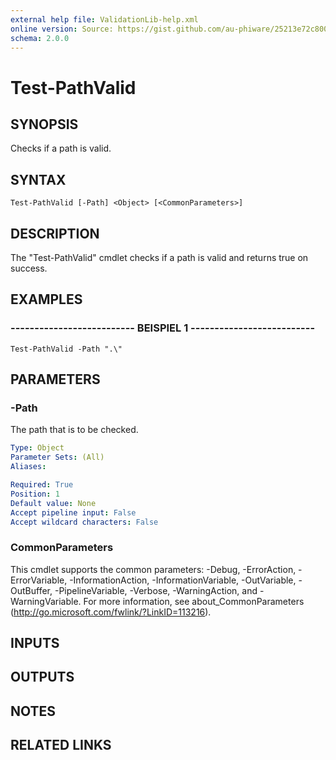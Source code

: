 ```yaml
---
external help file: ValidationLib-help.xml
online version: Source: https://gist.github.com/au-phiware/25213e72c80040f398ba
schema: 2.0.0
---
```


# Test-PathValid

## SYNOPSIS
Checks if a path is valid.

## SYNTAX

```
Test-PathValid [-Path] <Object> [<CommonParameters>]
```

## DESCRIPTION
The "Test-PathValid" cmdlet checks if a path is valid and returns true on success.

## EXAMPLES

### -------------------------- BEISPIEL 1 --------------------------
```
Test-PathValid -Path ".\"
```

## PARAMETERS

### -Path
The path that is to be checked.

```yaml
Type: Object
Parameter Sets: (All)
Aliases: 

Required: True
Position: 1
Default value: None
Accept pipeline input: False
Accept wildcard characters: False
```

### CommonParameters
This cmdlet supports the common parameters: -Debug, -ErrorAction, -ErrorVariable, -InformationAction, -InformationVariable, -OutVariable, -OutBuffer, -PipelineVariable, -Verbose, -WarningAction, and -WarningVariable. For more information, see about_CommonParameters (http://go.microsoft.com/fwlink/?LinkID=113216).

## INPUTS

## OUTPUTS

## NOTES

## RELATED LINKS

